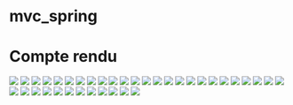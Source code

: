 # mvc_spring
<h1>Compte rendu</h1>
<img src="C:\Users\PC\Desktop\4IIR-S2\JEE\TP\E-Bank-main\front-end\digital_banking\src\capture\cap1.png">
<img src="C:\Users\PC\Desktop\4IIR-S2\JEE\TP\E-Bank-main\front-end\digital_banking\src\capture\cap2.png">
<img src="C:\Users\PC\Desktop\4IIR-S2\JEE\TP\E-Bank-main\front-end\digital_banking\src\capture\cap3.png">
<img src="C:\Users\PC\Desktop\4IIR-S2\JEE\TP\E-Bank-main\front-end\digital_banking\src\capture\cap4.png">
<img src="C:\Users\PC\Desktop\4IIR-S2\JEE\TP\E-Bank-main\front-end\digital_banking\src\capture\cap5.png">
<img src="C:\Users\PC\Desktop\4IIR-S2\JEE\TP\E-Bank-main\front-end\digital_banking\src\capture\cap6.png">
<img src="C:\Users\PC\Desktop\4IIR-S2\JEE\TP\E-Bank-main\front-end\digital_banking\src\capture\cap7.png">
<img src="C:\Users\PC\Desktop\4IIR-S2\JEE\TP\E-Bank-main\front-end\digital_banking\src\capture\cap8.png">
<img src="C:\Users\PC\Desktop\4IIR-S2\JEE\TP\E-Bank-main\front-end\digital_banking\src\capture\cap9.png">
<img src="C:\Users\PC\Desktop\4IIR-S2\JEE\TP\E-Bank-main\front-end\digital_banking\src\capture\cap10.png">
<img src="C:\Users\PC\Desktop\4IIR-S2\JEE\TP\E-Bank-main\front-end\digital_banking\src\capture\ca.png">
<img src="C:\Users\PC\Desktop\4IIR-S2\JEE\TP\E-Bank-main\front-end\digital_banking\src\capture\ca1.png">
<img src="C:\Users\PC\Desktop\4IIR-S2\JEE\TP\E-Bank-main\front-end\digital_banking\src\capture\ca2.png">
<img src="C:\Users\PC\Desktop\4IIR-S2\JEE\TP\E-Bank-main\front-end\digital_banking\src\capture\ca3.png">
<img src="C:\Users\PC\Desktop\4IIR-S2\JEE\TP\E-Bank-main\front-end\digital_banking\src\capture\ca4.png">
<img src="C:\Users\PC\Desktop\4IIR-S2\JEE\TP\E-Bank-main\front-end\digital_banking\src\capture\img.png">
<img src="C:\Users\PC\Desktop\4IIR-S2\JEE\TP\E-Bank-main\front-end\digital_banking\src\capture\img_1.png">
<img src="C:\Users\PC\Desktop\4IIR-S2\JEE\TP\E-Bank-main\front-end\digital_banking\src\capture\img_2.png">
<img src="C:\Users\PC\Desktop\4IIR-S2\JEE\TP\E-Bank-main\front-end\digital_banking\src\capture\img_3.png">
<img src="C:\Users\PC\Desktop\4IIR-S2\JEE\TP\E-Bank-main\front-end\digital_banking\src\capture\img_4.png">
<img src="C:\Users\PC\Desktop\4IIR-S2\JEE\TP\E-Bank-main\front-end\digital_banking\src\capture\img_5.png">
<img src="C:\Users\PC\Desktop\4IIR-S2\JEE\TP\E-Bank-main\front-end\digital_banking\src\capture\img_6.png">
<img src="C:\Users\PC\Desktop\4IIR-S2\JEE\TP\E-Bank-main\front-end\digital_banking\src\capture\img_7.png">
<img src="C:\Users\PC\Desktop\4IIR-S2\JEE\TP\E-Bank-main\front-end\digital_banking\src\capture\img_8.png">
<img src="C:\Users\PC\Desktop\4IIR-S2\JEE\TP\E-Bank-main\front-end\digital_banking\src\capture\img_9.png">
<img src="C:\Users\PC\Desktop\4IIR-S2\JEE\TP\E-Bank-main\front-end\digital_banking\src\capture\img_10.png">
<img src="C:\Users\PC\Desktop\4IIR-S2\JEE\TP\E-Bank-main\front-end\digital_banking\src\capture\img_11.png">
<img src="C:\Users\PC\Desktop\4IIR-S2\JEE\TP\E-Bank-main\front-end\digital_banking\src\capture\img_12.png">
<img src="C:\Users\PC\Desktop\4IIR-S2\JEE\TP\E-Bank-main\front-end\digital_banking\src\capture\img_13.png">
<img src="C:\Users\PC\Desktop\4IIR-S2\JEE\TP\E-Bank-main\front-end\digital_banking\src\capture\img_14.png">
<img src="C:\Users\PC\Desktop\4IIR-S2\JEE\TP\E-Bank-main\front-end\digital_banking\src\capture\img_15.png">
<img src="C:\Users\PC\Desktop\4IIR-S2\JEE\TP\E-Bank-main\front-end\digital_banking\src\capture\img_16.png">
<img src="C:\Users\PC\Desktop\4IIR-S2\JEE\TP\E-Bank-main\front-end\digital_banking\src\capture\img_17.png">
<img src="C:\Users\PC\Desktop\4IIR-S2\JEE\TP\E-Bank-main\front-end\digital_banking\src\capture\img_18.png">
<img src="C:\Users\PC\Desktop\4IIR-S2\JEE\TP\E-Bank-main\front-end\digital_banking\src\capture\img_19.png">
<img src="C:\Users\PC\Desktop\4IIR-S2\JEE\TP\E-Bank-main\front-end\digital_banking\src\capture\img_20.png">
<img src="C:\Users\PC\Desktop\4IIR-S2\JEE\TP\E-Bank-main\front-end\digital_banking\src\capture\img_21.png">

